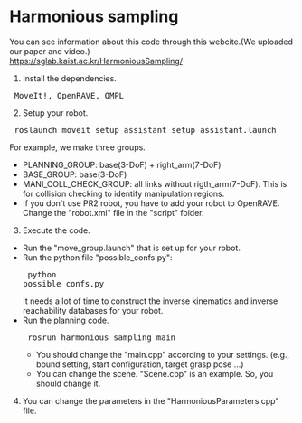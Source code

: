 # Harmonious sampling

You can see information about this code through this webcite.(We uploaded our paper and video.) </br>
https://sglab.kaist.ac.kr/HarmoniousSampling/</br>

1. Install the dependencies.

<pre> MoveIt!, OpenRAVE, OMPL </pre> 

2. Setup your robot.

<pre> roslaunch moveit_setup_assistant setup_assistant.launch </pre>
  For example, we make three groups.
   - PLANNING_GROUP: base(3-DoF) + right_arm(7-DoF)
   - BASE_GROUP: base(3-DoF)
   - MANI_COLL_CHECK_GROUP: all links without rigth_arm(7-DoF). This is for collision checking to identify manipulation regions.
   - If you don't use PR2 robot, you have to add your robot to OpenRAVE. Change the "robot.xml" file in the "script" folder.

3. Execute the code.
  - Run the "move_group.launch" that is set up for your robot.
  - Run the python file "possible_confs.py": <pre> python possible_confs.py </pre>
    It needs a lot of time to construct the inverse kinematics and inverse reachability databases for your robot.
  - Run the planning code.
    <pre> rosrun harmonious_sampling main </pre>
    - You should change the "main.cpp" according to your settings. (e.g., bound setting, start configuration, target grasp pose ...)
    - You can change the scene. "Scene.cpp" is an example. So, you should change it.

4. You can change the parameters in the "HarmoniousParameters.cpp" file.
